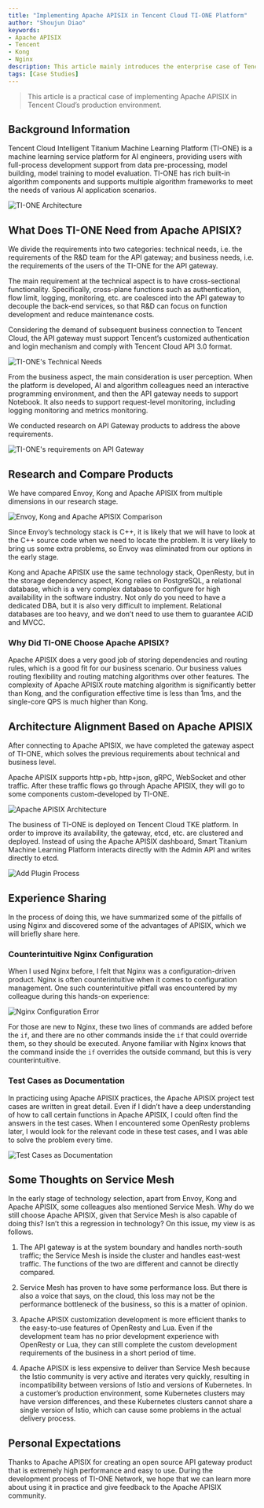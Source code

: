 ```yaml
---
title: "Implementing Apache APISIX in Tencent Cloud TI-ONE Platform"
author: "Shoujun Diao"
keywords:
- Apache APISIX
- Tencent
- Kong
- Nginx
description: This article mainly introduces the enterprise case of Tencent Cloud Intelligent Titanium Platform using the cloud-native API gateway Apache APISIX.
tags: [Case Studies]
---
```


> This article is a practical case of implementing Apache APISIX in Tencent Cloud’s production environment.

<!--truncate-->

## Background Information

Tencent Cloud Intelligent Titanium Machine Learning Platform (TI-ONE) is a machine learning service platform for AI engineers, providing users with full-process development support from data pre-processing, model building, model training to model evaluation. TI-ONE has rich built-in algorithm components and supports multiple algorithm frameworks to meet the needs of various AI application scenarios.

![TI-ONE Architecture](https://static.apiseven.com/202108/1646830304750-e4716cb4-9024-4995-a910-ad3ddd5d00a9.png)

## What Does TI-ONE Need from Apache APISIX?

We divide the requirements into two categories: technical needs, i.e. the requirements of the R&D team for the API gateway; and business needs, i.e. the requirements of the users of the TI-ONE for the API gateway.

The main requirement at the technical aspect is to have cross-sectional functionality. Specifically, cross-plane functions such as authentication, flow limit, logging, monitoring, etc. are coalesced into the API gateway to decouple the back-end services, so that R&D can focus on function development and reduce maintenance costs.

Considering the demand of subsequent business connection to Tencent Cloud, the API gateway must support Tencent’s customized authentication and login mechanism and comply with Tencent Cloud API 3.0 format.

![TI-ONE's Technical Needs](https://static.apiseven.com/202108/1646830304728-8be486b7-80e9-4b07-8a02-2c753f70c6d1.png)

From the business aspect, the main consideration is user perception. When the platform is developed, AI and algorithm colleagues need an interactive programming environment, and then the API gateway needs to support Notebook. It also needs to support request-level monitoring, including logging monitoring and metrics monitoring.

We conducted research on API Gateway products to address the above requirements.

![TI-ONE's requirements on  API Gateway](https://static.apiseven.com/202108/1646830304731-719124e9-8206-4ffb-8be1-eb54c7c0e159.png)

## Research and Compare Products

We have compared Envoy, Kong and Apache APISIX from multiple dimensions in our research stage.

![Envoy, Kong and Apache APISIX Comparison](https://static.apiseven.com/202108/1646830766533-be5642c4-04d3-4999-8c0a-07116f0c08c7.png)

Since Envoy’s technology stack is C++, it is likely that we will have to look at the C++ source code when we need to locate the problem. It is very likely to bring us some extra problems, so Envoy was eliminated from our options in the early stage.

Kong and Apache APISIX use the same technology stack, OpenResty, but in the storage dependency aspect, Kong relies on PostgreSQL, a relational database, which is a very complex database to configure for high availability in the software industry. Not only do you need to have a dedicated DBA, but it is also very difficult to implement. Relational databases are too heavy, and we don’t need to use them to guarantee ACID and MVCC.

### Why Did TI-ONE Choose Apache APISIX?

Apache APISIX does a very good job of storing dependencies and routing rules, which is a good fit for our business scenario. Our business values routing flexibility and routing matching algorithms over other features. The complexity of Apache APISIX route matching algorithm is significantly better than Kong, and the configuration effective time is less than 1ms, and the single-core QPS is much higher than Kong.

## Architecture Alignment Based on Apache APISIX

After connecting to Apache APISIX, we have completed the gateway aspect of TI-ONE, which solves the previous requirements about technical and business level.

Apache APISIX supports http+pb, http+json, gRPC, WebSocket and other traffic. After these traffic flows go through Apache APISIX, they will go to some components custom-developed by TI-ONE.

![Apache APISIX Architecture](https://static.apiseven.com/202108/1646830304733-0ccfe462-0214-430e-8316-079cc0e0d4de.png)

The business of TI-ONE is deployed on Tencent Cloud TKE platform. In order to improve its availability, the gateway, etcd, etc. are clustered and deployed. Instead of using the Apache APISIX dashboard, Smart Titanium Machine Learning Platform interacts directly with the Admin API and writes directly to etcd.

![Add Plugin Process](https://static.apiseven.com/202108/1646830304736-ae479c95-9be7-43b5-8600-bcac8914c08d.png)

## Experience Sharing

In the process of doing this, we have summarized some of the pitfalls of using Nginx and discovered some of the advantages of APISIX, which we will briefly share here.

### Counterintuitive Nginx Configuration

When I used Nginx before, I felt that Nginx was a configuration-driven product. Nginx is often counterintuitive when it comes to configuration management. One such counterintuitive pitfall was encountered by my colleague during this hands-on experience:

![Nginx Configuration Error](https://static.apiseven.com/202108/1646830304738-224447bd-ee49-4369-9fce-c53d9a828d0e.png)

For those are new to Nginx, these two lines of commands are added before the `if`, and there are no other commands inside the `if` that could override them, so they should be executed. Anyone familiar with Nginx knows that the command inside the `if` overrides the outside command, but this is very counterintuitive.

### Test Cases as Documentation

In practicing using Apache APISIX practices, the Apache APISIX project test cases are written in great detail. Even if I didn’t have a deep understanding of how to call certain functions in Apache APISIX, I could often find the answers in the test cases. When I encountered some OpenResty problems later, I would look for the relevant code in these test cases, and I was able to solve the problem every time.

![Test Cases as Documentation](https://static.apiseven.com/202108/1646830304739-dcfb66f9-f765-4e15-a476-edea9ca3ff11.png)

## Some Thoughts on Service Mesh

In the early stage of technology selection, apart from Envoy, Kong and Apache APISIX, some colleagues also mentioned Service Mesh. Why do we still choose Apache APISIX, given that Service Mesh is also capable of doing this? Isn’t this a regression in technology? On this issue, my view is as follows.

1. The API gateway is at the system boundary and handles north-south traffic; the Service Mesh is inside the cluster and handles east-west traffic. The functions of the two are different and cannot be directly compared.

1. Service Mesh has proven to have some performance loss. But there is also a voice that says, on the cloud, this loss may not be the performance bottleneck of the business, so this is a matter of opinion.

1. Apache APISIX customization development is more efficient thanks to the easy-to-use features of OpenResty and Lua. Even if the development team has no prior development experience with OpenResty or Lua, they can still complete the custom development requirements of the business in a short period of time.

1. Apache APISIX is less expensive to deliver than Service Mesh because the Istio community is very active and iterates very quickly, resulting in incompatibility between versions of Istio and versions of Kubernetes. In a customer’s production environment, some Kubernetes clusters may have version differences, and these Kubernetes clusters cannot share a single version of Istio, which can cause some problems in the actual delivery process.

## Personal Expectations

Thanks to Apache APISIX for creating an open source API gateway product that is extremely high performance and easy to use. During the development process of TI-ONE Network, we hope that we can learn more about using it in practice and give feedback to the Apache APISIX community.
